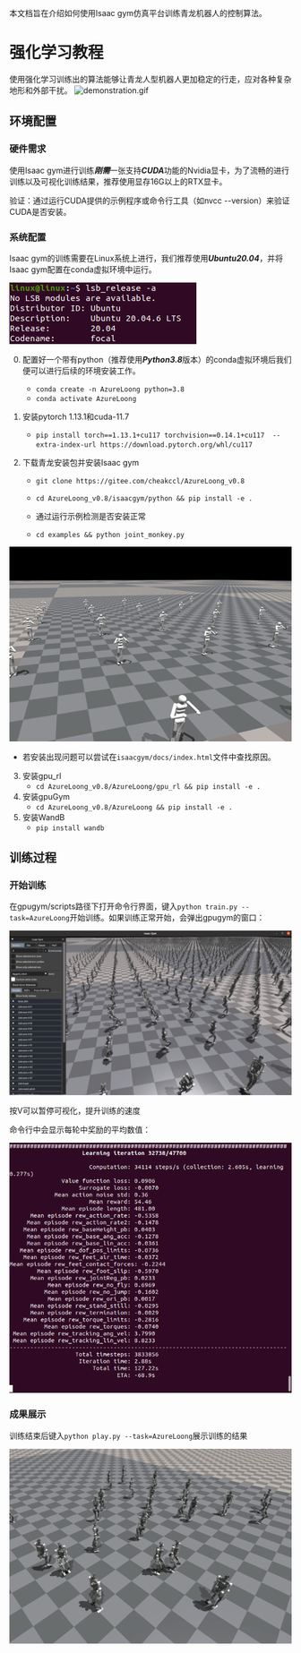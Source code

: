 本文档旨在介绍如何使用Isaac gym仿真平台训练青龙机器人的控制算法。

# 强化学习教程
使用强化学习训练出的算法能够让青龙人型机器人更加稳定的行走，应对各种复杂地形和外部干扰。
![demonstration.gif](images/demonstration.gif)

## 环境配置
### 硬件需求
使用Isaac gym进行训练***刚需***一张支持***CUDA***功能的Nvidia显卡，为了流畅的进行训练以及可视化训练结果，推荐使用显存16G以上的RTX显卡。

验证：通过运行CUDA提供的示例程序或命令行工具（如nvcc --version）来验证CUDA是否安装。


### 系统配置
Isaac gym的训练需要在Linux系统上进行，我们推荐使用***Ubuntu20.04***，并将Isaac gym配置在conda虚拟环境中运行。



![linux version.png](images/linux_version.png)





0. 配置好一个带有python（推荐使用***Python3.8***版本）的conda虚拟环境后我们便可以进行后续的环境安装工作。
   - `conda create -n AzureLoong python=3.8`
   - `conda activate AzureLoong`
1. 安装pytorch 1.13.1和cuda-11.7
   - `pip install torch==1.13.1+cu117 torchvision==0.14.1+cu117  --extra-index-url https://download.pytorch.org/whl/cu117`


2. 下载青龙安装包并安装Isaac gym
   - `git clone https://gitee.com/cheakccl/AzureLoong_v0.8`
   - `cd AzureLoong_v0.8/isaacgym/python && pip install -e .`
   - 通过运行示例检测是否安装正常

   - `cd examples && python joint_monkey.py`


![play UI.gif](images/joint_monkey.gif)





   - 若安装出现问题可以尝试在`isaacgym/docs/index.html`文件中查找原因。
3. 安装gpu_rl
   - `cd AzureLoong_v0.8/AzureLoong/gpu_rl && pip install -e .`
4. 安装gpuGym
    - `cd AzureLoong_v0.8/AzureLoong && pip install -e .`
5. 安装WandB
    - `pip install wandb`

## 训练过程
### 开始训练
在gpugym/scripts路径下打开命令行界面，键入`python train.py --task=AzureLoong`开始训练。如果训练正常开始，会弹出gpugym的窗口：


![train UI.png](images/train_UI.png)



按V可以暂停可视化，提升训练的速度

命令行中会显示每轮中奖励的平均数值：


![train parameter.png](images/train_parameter.png)



### 成果展示
训练结束后键入`python play.py --task=AzureLoong`展示训练的结果


![play UI.gif](images/play_UI.gif)


